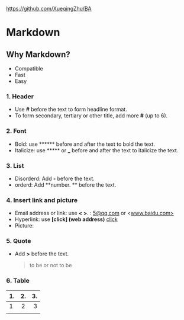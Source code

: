 https://github.com/XueqingZhu/BA

# Markdown

## Why Markdown?

- Compatible
- Fast
- Easy



### 1. Header

- Use **#** before the text to form headline format. 
- To form secondary, tertiary or other title, add more **#** (up to 6).



### 2. Font

- Bold: use ****** before and after the text to bold the text.
- Italicize: use ***** or **_** before and after the text to italicize the text. 



### 3. List

- Disorderd: Add **-** before the text.
- orderd: Add **number. ** before the text.



### 4. Insert link and picture

- Email address or link: use **< >**.  <link>: <5@qq.com> or <www.baidu.com>
- Hyperlink: use **[click] (web address)** [click](www.baidu.com)
- Picture:  **![]()**



### 5. Quote

- Add **>** before the text. 

  > to be or not to be 



### 6. Table

|1.       |2.       |3.         |
| ----  | :----: | ----: |
| 1 | 2 | 3 |
|      |      |        |




